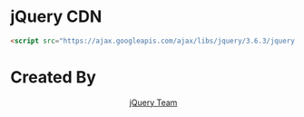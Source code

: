 # jQuery CDN
```html
<script src="https://ajax.googleapis.com/ajax/libs/jquery/3.6.3/jquery.min.js"></script>
```
# Created By

<p align="center"><a href="https://github.com/jquery/jquery">jQuery Team</a></p>
